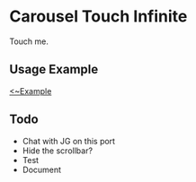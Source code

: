 
# Carousel Touch Infinite
Touch me.

## Usage Example

[<~Example](markup/carousel_touch_infinite.html.haml)

## Todo
- Chat with JG on this port
- Hide the scrollbar?
- Test
- Document

